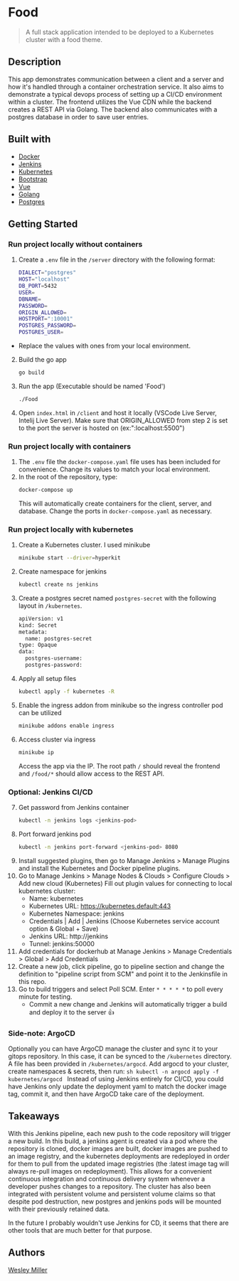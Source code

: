 # Food

> A full stack application intended to be deployed to a Kubernetes cluster with a food theme.

## Description

This app demonstrates communication between a client and a server and how it's handled through a container orchestration service. It also aims to demonstrate a typical devops process of setting up a CI/CD environment within a cluster. The frontend utilizes the Vue CDN while the backend creates a REST API via Golang. The backend also communicates with a postgres database in order to save user entries.

## Built with

* [Docker](https://www.docker.com/)
* [Jenkins](https://www.jenkins.io/)
* [Kubernetes](https://kubernetes.io/)
* [Bootstrap](https://getbootstrap.com)
* [Vue](https://vuejs.org/)
* [Golang](https://golang.org/)
* [Postgres](https://www.postgresql.org/)

## Getting Started

### Run project locally without containers
1. Create a `.env` file in the `/server` directory with the following format:
    ``` bash
    DIALECT="postgres"
    HOST="localhost"
    DB_PORT=5432
    USER=
    DBNAME=
    PASSWORD=
    ORIGIN_ALLOWED=
    HOSTPORT=":10001"
    POSTGRES_PASSWORD=
    POSTGRES_USER=
    ```
* Replace the values with ones from your local environment.
2. Build the go app
    ```sh
    go build
    ```
3. Run the app (Executable should be named 'Food')
    ```sh
    ./Food
    ```
4. Open `index.html` in `/client` and host it locally (VSCode Live Server, Intelij Live Server). Make sure that ORIGIN_ALLOWED from step 2 is set to the port the server is hosted on (ex:":localhost:5500")

### Run project locally with containers
1. The `.env` file the `docker-compose.yaml` file uses has been included for convenience. Change its values to match your local environment.
2. In the root of the repository, type:
    ```sh
    docker-compose up
    ```
    This will automatically create containers for the client, server, and database. Change the ports in `docker-compose.yaml` as necessary.

### Run project locally with kubernetes
1. Create a Kubernetes cluster. I used minikube
    ```sh
    minikube start --driver=hyperkit
    ```
2. Create namespace for jenkins
    ```sh
    kubectl create ns jenkins
    ```
3. Create a postgres secret named `postgres-secret` with the following layout in `/kubernetes`. 
    ```bash
    apiVersion: v1
    kind: Secret
    metadata:
      name: postgres-secret
    type: Opaque
    data:
      postgres-username:
      postgres-password:
    ```
4. Apply all setup files
    ```sh
    kubectl apply -f kubernetes -R
    ```
5. Enable the ingress addon from minikube so the ingress controller pod can be utilized
    ```sh
    minikube addons enable ingress
    ```
6. Access cluster via ingress
    ```sh
    minikube ip
    ```
    Access the app via the IP. The root path `/` should reveal the frontend and `/food/*` should allow access to the REST API.
### Optional: Jenkins CI/CD
7. Get password from Jenkins container
    ```sh
    kubectl -n jenkins logs <jenkins-pod>
    ```
8. Port forward jenkins pod
    ```sh
    kubectl -n jenkins port-forward <jenkins-pod> 8080
    ```
9. Install suggested plugins, then go to Manage Jenkins > Manage Plugins and install the Kubernetes and Docker pipeline plugins.
10. Go to Manage Jenkins > Manage Nodes & Clouds > Configure Clouds > Add new cloud (Kubernetes)
Fill out plugin values for connecting to local kubernetes cluster:
    * Name: kubernetes
    * Kubernetes URL: https://kubernetes.default:443
    * Kubernetes Namespace: jenkins
    * Credentials | Add | Jenkins (Choose Kubernetes service account option & Global + Save)
    * Jenkins URL: http://jenkins
    * Tunnel: jenkins:50000
11. Add credentials for dockerhub at Manage Jenkins > Manage Credentials > Global > Add Credentials
12. Create a new job, click pipeline, go to pipeline section and change the definition to "pipeline script from SCM" and point it to the Jenkinsfile in this repo.
13. Go to build triggers and select Poll SCM. Enter `* * * * *` to poll every minute for testing.
	* Commit a new change and Jenkins will automatically trigger a build and deploy it to the server 👍

### Side-note: ArgoCD
Optionally you can have ArgoCD manage the cluster and sync it to your gitops repository. In this case, it can be synced to the `/kubernetes` directory. A file has been provided in `/kubernetes/argocd`. Add argocd to your cluster, create namespaces & secrets, then run:
    ```sh
        kubectl -n argocd apply -f kubernetes/argocd
    ```
Instead of using Jenkins entirely for CI/CD, you could have Jenkins only update the deployment yaml to match the docker image tag, commit it, and then have ArgoCD take care of the deployment.

## Takeaways

With this Jenkins pipeline, each new push to the code repository will trigger a new build. In this build, a jenkins agent is created via a pod where the repository is cloned, docker images are built, docker images are pushed to an image registry, and the kubernetes deployments are redeployed in order for them to pull from the updated image registries (the :latest image tag will always re-pull images on redeployment). This allows for a convenient continuous integration and continuous delivery system whenever a developer pushes changes to a repository. The cluster has also been integrated with persistent volume and persistent volume claims so that despite pod destruction, new postgres and jenkins pods will be mounted with their previously retained data.

In the future I probably wouldn't use Jenkins for CD, it seems that there are other tools that are much better for that purpose.

## Authors

[Wesley Miller](https://github.com/7wesley)